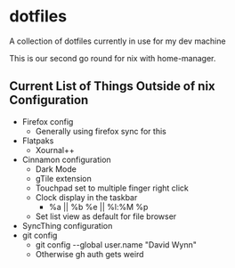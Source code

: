 # dotfiles

A collection of dotfiles currently in use for my dev machine

This is our second go round for nix with home-manager.

## Current List of Things Outside of nix Configuration

- Firefox config
  - Generally using firefox sync for this
- Flatpaks
  - Xournal++
- Cinnamon configuration
  - Dark Mode
  - gTile extension
  - Touchpad set to multiple finger right click
  - Clock display in the taskbar
    - %a || %b %e || %l:%M %p
  - Set list view as default for file browser
- SyncThing configuration
- git config
  - git config --global user.name "David Wynn"
  - Otherwise gh auth gets weird
